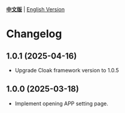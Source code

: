 [**中文版**](./CHANGELOG.md) | [English Version](./CHANGELOG-EN.md)

# Changelog

## 1.0.1 (2025-04-16)
- Upgrade Cloak framework version to 1.0.5

## 1.0.0 (2025-03-18)
- Implement opening APP setting page.
